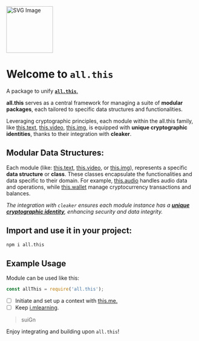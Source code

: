 <img src="https://suign.github.io/neurons.me/neurons_logo.png" alt="SVG Image" width="123" height="123">

# Welcome to `all.this`
A package to unify [**`all.this`**.](https://www.neurons.me/this)

**all.this** serves as a central framework for managing a suite of **modular packages**, each tailored to specific data structures and functionalities. 

Leveraging cryptographic principles, each module within the all.this family, like [this.text](https://suign.github.io/this.text/), [this.video](https://suign.github.io/this.video/), [this.img](https://suign.github.io/this.img/), is equipped with **unique cryptographic identities**, thanks to their integration with **cleaker**.

## Modular Data Structures:
Each module (like: [this.text](https://www.npmjs.com/package/this.text), [this.video](https://www.npmjs.com/package/this.video), or [this.img](https://www.npmjs.com/package/this.img)), represents a specific **data structure** or **class**.
These classes encapsulate the functionalities and data specific to their domain. For example, [this.audio](https://www.npmjs.com/package/this.audio) handles audio data and operations, while [this.wallet](https://www.npmjs.com/package/this.wallet) manage cryptocurrency transactions and balances.

*The integration with `cleaker` ensures each module instance has a **[unique cryptographic identity](https://medium.com/@suign/me-cleaker-dynamic-interactions-within-spaces-allowing-different-interpretations-of-the-d03337195887)**, enhancing security and data integrity.*


## Import and use it in your project:
```bash
npm i all.this
```

## Example Usage
Module can be used like this:
```javascript
const allThis = require('all.this');
```

- [ ] Initiate and set up a context with [this.me.](https://suign.github.io/this.me)
- [ ] Keep [i.mlearning](https://suign.github.io/i.mlearning).

> suiGn

Enjoy integrating and building upon `all.this`!



